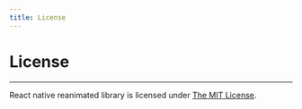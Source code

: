 ```yaml
---
title: License
---
```


# License

---

React native reanimated library is licensed under [The MIT License](https://github.com/kmagiera/react-native-reanimated/blob/master/LICENSE).
